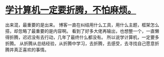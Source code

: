 # [学计算机一定要折腾，不怕麻烦。](https://github.com/sunyuan686/blog/issues/2)

出来混，最重要的是出来。
博客一直在纠结用什么工具，用什么主题，框架怎么搭，却忽略了最重要的是内容啊。
看到了好多大佬再输出，也想整一个，一直懒得折腾，迟迟没有去行动，几年了最终什么都没有。
所以说学计算机，一定要多折腾。
从折腾从总结经验，从折腾中学习，去折腾，去感受，去寻找自己愿意折腾并真正喜欢的事情。
